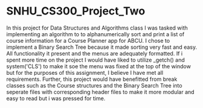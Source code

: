 # SNHU_CS300_Project_Two

In this project for Data Structures and Algorithms class I was tasked with implementing an algorithm to to alphanumerically 
sort and print a list of course information for a Course Planner app for ABCU.
I chose to implement a Binary Search Tree because it made sorting very fast and easy.
All functionality it present and the menus are adequately formatted.
If i spent more time on the project I would have liked to utilize _getch() and system('CLS') to make it soe the menu was fixed
at the top of the window but for the purposes of this assignment, I believe I have met all requirements.
Further, this project would have benefitted from break classes such as the Course structures and the Binary Search Tree into 
seperate files with corresponding header files to make it more modular and easy to read but i was pressed for time.

